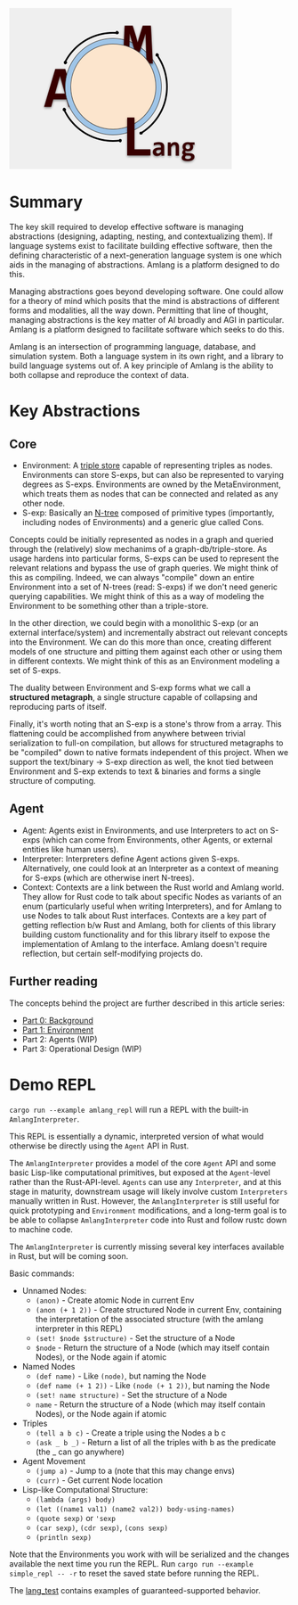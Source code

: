 ![alt text](https://github.com/Khouderchah-Alex/amlang/blob/master/logo/logo.png "Amlang")

# Summary
The key skill required to develop effective software is managing abstractions
(designing, adapting, nesting, and contextualizing them). If language systems
exist to facilitate building effective software, then the defining
characteristic of a next-generation language system is one which aids in the
managing of abstractions. Amlang is a platform designed to do this.

Managing abstractions goes beyond developing software. One could allow for a
theory of mind which posits that the mind is abstractions of different forms and
modalities, all the way down. Permitting that line of thought, managing
abstractions is the key matter of AI broadly and AGI in particular. Amlang is a
platform designed to facilitate software which seeks to do this.

Amlang is an intersection of programming language, database, and simulation
system. Both a language system in its own right, and a library to build language
systems out of. A key principle of Amlang is the ability to both collapse and
reproduce the context of data.

# Key Abstractions
## Core
  - Environment: A [triple store](https://en.wikipedia.org/wiki/Triplestore)
    capable of representing triples as nodes. Environments can store S-exps, but
    can also be represented to varying degrees as S-exps. Environments are owned
    by the MetaEnvironment, which treats them as nodes that can be connected and
    related as any other node.
  - S-exp: Basically an [N-tree](https://en.wikipedia.org/wiki/M-ary_tree)
    composed of primitive types (importantly, including nodes of Environments)
    and a generic glue called Cons.

Concepts could be initially represented as nodes in a graph and queried through
the (relatively) slow mechanims of a graph-db/triple-store. As usage hardens
into particular forms, S-exps can be used to represent the relevant relations
and bypass the use of graph queries. We might think of this as compiling.
Indeed, we can always "compile" down an entire Environment into a set of N-trees
(read: S-exps) if we don't need generic querying capabilities. We might think of
this as a way of modeling the Environment to be something other than a
triple-store.

In the other direction, we could begin with a monolithic S-exp (or an external
interface/system) and incrementally abstract out relevant concepts into the
Environment. We can do this more than once, creating different models of one
structure and pitting them against each other or using them in different
contexts. We might think of this as an Environment modeling a set of S-exps.

The duality between Environment and S-exp forms what we call a **structured
metagraph**, a single structure capable of collapsing and reproducing parts of
itself.

Finally, it's worth noting that an S-exp is a stone's throw from a array. This
flattening could be accomplished from anywhere between trivial serialization to
full-on compilation, but allows for structured metagraphs to be "compiled" down
to native formats independent of this project. When we support the text/binary
-> S-exp direction as well, the knot tied between Environment and S-exp extends
to text & binaries and forms a single structure of computing.
  
## Agent
  - Agent: Agents exist in Environments, and use Interpreters to act on S-exps
    (which can come from Environments, other Agents, or external entities like
    human users).
  - Interpreter: Interpreters define Agent actions given S-exps. Alternatively,
    one could look at an Interpreter as a context of meaning for S-exps (which
    are otherwise inert N-trees).
  - Context: Contexts are a link between the Rust world and Amlang world. They
    allow for Rust code to talk about specific Nodes as variants of an enum
    (particularly useful when writing Interpreters), and for Amlang to use Nodes
    to talk about Rust interfaces. Contexts are a key part of getting reflection
    b/w Rust and Amlang, both for clients of this library building custom
    functionality and for this library itself to expose the implementation of
    Amlang to the interface. Amlang doesn't require reflection, but certain
    self-modifying projects do.

## Further reading
The concepts behind the project are further described in this article series:
  - [Part 0: Background](https://alexkhouderchah.com/articles/ai/amlang_0.html)
  - [Part 1: Environment](https://alexkhouderchah.com/articles/ai/amlang_1.html)
  - Part 2: Agents (WIP)
  - Part 3: Operational Design (WIP)

# Demo REPL

`cargo run --example amlang_repl` will run a REPL with the built-in `AmlangInterpreter`.

This REPL is essentially a dynamic, interpreted version of what would
otherwise be directly using the `Agent` API in Rust.

The `AmlangInterpreter` provides a model of the core `Agent` API and some basic
Lisp-like computational primitives, but exposed at the `Agent`-level rather than
the Rust-API-level. `Agents` can use any `Interpreter`, and at this stage in
maturity, downstream usage will likely involve custom `Interpreters` manually
written in Rust. However, the `AmlangInterpreter` is still useful for quick
prototyping and `Environment` modifications, and a long-term goal is to be able to
collapse `AmlangInterpreter` code into Rust and follow rustc down to machine code.

The `AmlangInterpreter` is currently missing several key interfaces available in
Rust, but will be coming soon.

Basic commands:
  - Unnamed Nodes:
    - `(anon)` - Create atomic Node in current Env
    - `(anon (+ 1 2))` - Create structured Node in current Env, containing the interpretation of the associated structure (with the amlang interpreter in this REPL)
    - `(set! $node $structure)` - Set the structure of a Node
    - `$node` - Return the structure of a Node (which may itself contain Nodes), or the Node again if atomic
  - Named Nodes
    - `(def name)` - Like `(node)`, but naming the Node
    - `(def name (+ 1 2))` - Like `(node (+ 1 2))`, but naming the Node
    - `(set! name structure)` - Set the structure of a Node
    - `name` - Return the structure of a Node (which may itself contain Nodes), or the Node again if atomic
  - Triples
    - `(tell a b c)` - Create a triple using the Nodes a b c
    - `(ask _ b _)` - Return a list of all the triples with b as the predicate (the _ can go anywhere)
  - Agent Movement
    - `(jump a)` - Jump to a (note that this may change envs)
    - `(curr)` - Get current Node location
  - Lisp-like Computational Structure:
    - `(lambda (args) body)`
    - `(let ((name1 val1) (name2 val2)) body-using-names)`
    - `(quote sexp)` or `'sexp`
    - `(car sexp)`, `(cdr sexp)`, `(cons sexp)`
    - `(println sexp)`

Note that the Environments you work with will be serialized and the
changes available the next time you run the REPL. Run `cargo run
--example simple_repl -- -r` to reset the saved state before running
the REPL.

The [lang_test](tests/lang_test.rs) contains examples of guaranteed-supported behavior.
